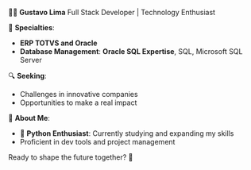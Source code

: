 👨‍💻 **Gustavo Lima**
Full Stack Developer | Technology Enthusiast

🔹 **Specialties**:
- **ERP TOTVS and Oracle**
- **Database Management**: **Oracle SQL Expertise**, SQL, Microsoft SQL Server

🔍 **Seeking**:
- Challenges in innovative companies
- Opportunities to make a real impact

🚀 **About Me**:
- 🐍 **Python Enthusiast**: Currently studying and expanding my skills
- Proficient in dev tools and project management

Ready to shape the future together? 🌟

